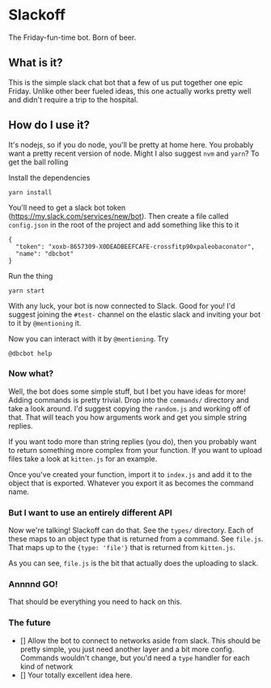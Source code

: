 # Slackoff
The Friday-fun-time bot. Born of beer. 

## What is it?
This is the simple slack chat bot that a few of us put together one epic Friday. Unlike other beer fueled ideas, this one actually works pretty well and didn't require a trip to the hospital.

## How do I use it?
It's nodejs, so if you do node, you'll be pretty at home here. You probably want a pretty recent version of node. Might I also suggest `nvm` and `yarn`? To get the ball rolling

Install the dependencies

```
yarn install
```

You'll need to get a slack bot token (https://my.slack.com/services/new/bot). Then create a file called `config.json` in the root of the project and add something like this to it

```
{
  "token": "xoxb-8657309-X0DEADBEEFCAFE-crossfitp90xpaleobaconator",
  "name": "dbcbot"
}
```


Run the thing

```
yarn start
```

With any luck, your bot is now connected to Slack. Good for you! I'd suggest joining the `#test-` channel on the elastic slack and inviting your bot to it by `@mentioning` it. 

Now you can interact with it by `@mentioning`. Try

```
@dbcbot help
```

### Now what?
Well, the bot does some simple stuff, but I bet you have ideas for more! Adding commands is pretty trivial. Drop into the `commands/` directory and take a look around. I'd suggest copying the `random.js` and working off of that. That will teach you how arguments work and  get you simple string replies.

If you want todo more than string replies (you do), then you probably want to return something more complex from your function. If you want to upload files take a look at `kitten.js` for an example. 

Once you've created your function, import it to `index.js` and add it to the object that is exported. Whatever you export it as becomes the command name.

### But I want to use an entirely different API
Now we're talking! Slackoff can do that. See the `types/` directory. Each of these maps to an object type that is returned from a command. See `file.js`. That maps up to the `{type: 'file'}` that is returned from `kitten.js`.

As you can see, `file.js` is the bit that actually does the uploading to slack. 

### Annnnd GO!
That should be everything you need to hack on this. 

### The future
- [] Allow the bot to connect to networks aside from slack. This should be pretty simple, you just need another layer and a bit more config. Commands wouldn't change, but you'd need a `type` handler for each kind of network
- [] Your totally excellent idea here.
